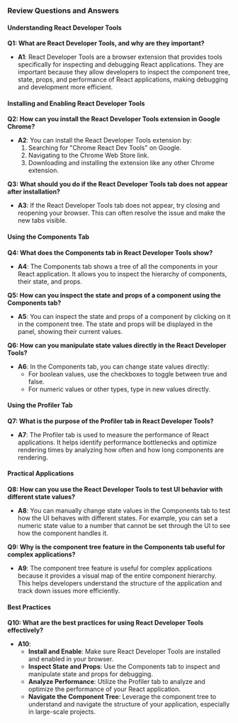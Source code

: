 ### Review Questions and Answers

#### Understanding React Developer Tools

**Q1: What are React Developer Tools, and why are they important?**

- **A1**: React Developer Tools are a browser extension that provides tools specifically for inspecting and debugging React applications. They are important because they allow developers to inspect the component tree, state, props, and performance of React applications, making debugging and development more efficient.

#### Installing and Enabling React Developer Tools

**Q2: How can you install the React Developer Tools extension in Google Chrome?**

- **A2**: You can install the React Developer Tools extension by:
  1. Searching for "Chrome React Dev Tools" on Google.
  2. Navigating to the Chrome Web Store link.
  3. Downloading and installing the extension like any other Chrome extension.

**Q3: What should you do if the React Developer Tools tab does not appear after installation?**

- **A3**: If the React Developer Tools tab does not appear, try closing and reopening your browser. This can often resolve the issue and make the new tabs visible.

#### Using the Components Tab

**Q4: What does the Components tab in React Developer Tools show?**

- **A4**: The Components tab shows a tree of all the components in your React application. It allows you to inspect the hierarchy of components, their state, and props.

**Q5: How can you inspect the state and props of a component using the Components tab?**

- **A5**: You can inspect the state and props of a component by clicking on it in the component tree. The state and props will be displayed in the panel, showing their current values.

**Q6: How can you manipulate state values directly in the React Developer Tools?**

- **A6**: In the Components tab, you can change state values directly:
  - For boolean values, use the checkboxes to toggle between true and false.
  - For numeric values or other types, type in new values directly.

#### Using the Profiler Tab

**Q7: What is the purpose of the Profiler tab in React Developer Tools?**

- **A7**: The Profiler tab is used to measure the performance of React applications. It helps identify performance bottlenecks and optimize rendering times by analyzing how often and how long components are rendering.

#### Practical Applications

**Q8: How can you use the React Developer Tools to test UI behavior with different state values?**

- **A8**: You can manually change state values in the Components tab to test how the UI behaves with different states. For example, you can set a numeric state value to a number that cannot be set through the UI to see how the component handles it.

**Q9: Why is the component tree feature in the Components tab useful for complex applications?**

- **A9**: The component tree feature is useful for complex applications because it provides a visual map of the entire component hierarchy. This helps developers understand the structure of the application and track down issues more efficiently.

#### Best Practices

**Q10: What are the best practices for using React Developer Tools effectively?**

- **A10**:
  - **Install and Enable**: Make sure React Developer Tools are installed and enabled in your browser.
  - **Inspect State and Props**: Use the Components tab to inspect and manipulate state and props for debugging.
  - **Analyze Performance**: Utilize the Profiler tab to analyze and optimize the performance of your React application.
  - **Navigate the Component Tree**: Leverage the component tree to understand and navigate the structure of your application, especially in large-scale projects.
